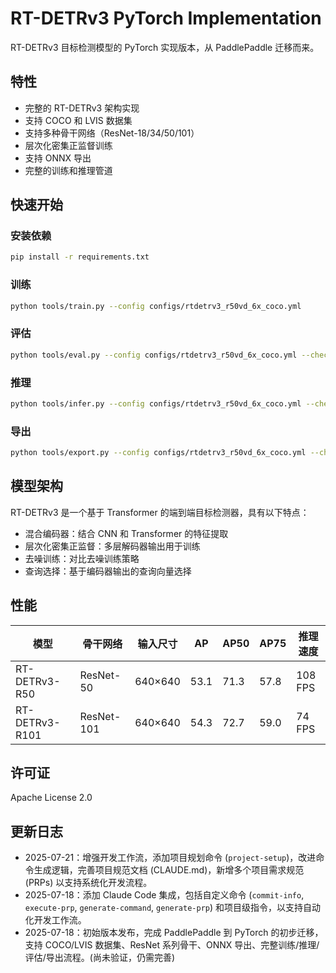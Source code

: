 # RT-DETRv3 PyTorch Implementation

RT-DETRv3 目标检测模型的 PyTorch 实现版本，从 PaddlePaddle 迁移而来。

## 特性

- 完整的 RT-DETRv3 架构实现
- 支持 COCO 和 LVIS 数据集
- 支持多种骨干网络（ResNet-18/34/50/101）
- 层次化密集正监督训练
- 支持 ONNX 导出
- 完整的训练和推理管道

## 快速开始

### 安装依赖

```bash
pip install -r requirements.txt
```

### 训练

```bash
python tools/train.py --config configs/rtdetrv3_r50vd_6x_coco.yml
```

### 评估

```bash
python tools/eval.py --config configs/rtdetrv3_r50vd_6x_coco.yml --checkpoint outputs/rtdetrv3_r50vd_6x_coco/best.pth
```

### 推理

```bash
python tools/infer.py --config configs/rtdetrv3_r50vd_6x_coco.yml --checkpoint outputs/rtdetrv3_r50vd_6x_coco/best.pth --image test_image.jpg
```

### 导出

```bash
python tools/export.py --config configs/rtdetrv3_r50vd_6x_coco.yml --checkpoint outputs/rtdetrv3_r50vd_6x_coco/best.pth --format onnx
```

## 模型架构

RT-DETRv3 是一个基于 Transformer 的端到端目标检测器，具有以下特点：

- 混合编码器：结合 CNN 和 Transformer 的特征提取
- 层次化密集正监督：多层解码器输出用于训练
- 去噪训练：对比去噪训练策略
- 查询选择：基于编码器输出的查询向量选择

## 性能

| 模型 | 骨干网络 | 输入尺寸 | AP | AP50 | AP75 | 推理速度 |
|------|----------|----------|-----|------|------|-----------|
| RT-DETRv3-R50 | ResNet-50 | 640×640 | 53.1 | 71.3 | 57.8 | 108 FPS |
| RT-DETRv3-R101 | ResNet-101 | 640×640 | 54.3 | 72.7 | 59.0 | 74 FPS |

## 许可证

Apache License 2.0

## 更新日志

- 2025-07-21：增强开发工作流，添加项目规划命令 (`project-setup`)，改进命令生成逻辑，完善项目规范文档 (CLAUDE.md)，新增多个项目需求规范 (PRPs) 以支持系统化开发流程。
- 2025-07-18：添加 Claude Code 集成，包括自定义命令 (`commit-info`, `execute-prp`, `generate-command`, `generate-prp`) 和项目级指令，以支持自动化开发工作流。
- 2025-07-18：初始版本发布，完成 PaddlePaddle 到 PyTorch 的初步迁移，支持 COCO/LVIS 数据集、ResNet 系列骨干、ONNX 导出、完整训练/推理/评估/导出流程。(尚未验证，仍需完善)